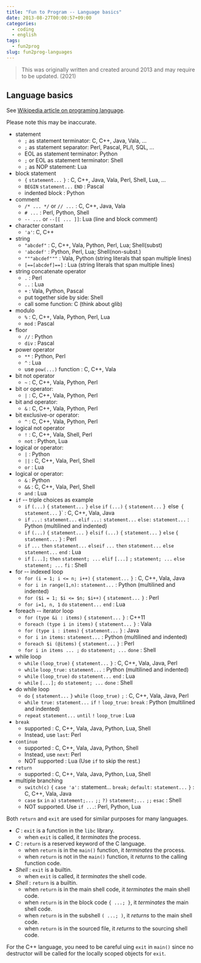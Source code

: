 ```yaml
---
title: "Fun to Program -- Language basics"
date: 2013-08-27T00:00:57+09:00
categories:
  - coding
  - english
tags:
  - fun2prog
slug: fun2prog-languages
---
```


> This was originally written and created around 2013 and may require to be
> updated. (2021)

## Language basics

See [Wikipedia article on programing language](http://en.wikipedia.org/wiki/Comparison_of_programming_languages_(syntax)).

Please note this may be inaccurate.

* statement
    * `;` as statement terminator: C, C++, Java, Vala, ...
    * `;` as statement separator: Perl, Pascal, PL/I, SQL, ...
    * EOL as statement terminator: Python
    * `;` or EOL as statement terminator: Shell
    * `;` as NOP statement: Lua
* block statement
    * `{` `statement...` `}` : C, C++, Java, Vala, Perl, Shell, Lua, ...
    * `BEGIN` `statement...` `END` : Pascal
    * indented block : Python
* comment
    * `/* ... */` or `// ...` : C, C++, Java, Vala
    * `# ...` : Perl, Python, Shell
    * `-- ...` or `--[[ ... ]]`: Lua (line and block comment)
* character constant
    * `'a'`: C, C++
* string
    * `"abcdef"` : C, C++, Vala, Python, Perl, Lua; Shell(subst)
    * `'abcdef'` : Python, Perl, Lua; Shell(non-subst.)
    * `"""abcdef"""` : Vala, Python (string literals that span multiple lines)
    * `[==[abcdef]==]` : Lua (string literals that span multiple lines)
* string concatenate operator
    * `.` : Perl
    * `..` : Lua
    * `+` : Vala, Python, Pascal
    * put together side by side: Shell
    * call some function: C (think about glib)
* modulo
    * `%` : C, C++, Vala, Python, Perl, Lua
    * `mod` : Pascal
* floor
    * `//` : Python
    * `div` : Pascal
* power operator
    * `**` : Python, Perl
    * `^` : Lua
    * use `pow(...)` function : C, C++, Vala
* bit not operator
    * `~` : C, C++, Vala, Python, Perl
* bit or operator:
    * `|` : C, C++, Vala, Python, Perl
* bit and operator:
    * `&` : C, C++, Vala, Python, Perl
* bit exclusive-or operator:
    * `^` : C, C++, Vala, Python, Perl
* logical not operator
    * `!` : C, C++, Vala, Shell, Perl
    * `not` : Python, Lua
* logical or operator:
    * `|` : Python
    * `||` : C, C++, Vala, Perl, Shell
    * `or` : Lua
* logical or operator:
    * `&` : Python
    * `&&` : C, C++, Vala, Perl, Shell
    * `and` : Lua
* `if` -- triple choices as example
    * `if` `(...)` `{` `statement...` `}` `else` `if` `(...)` `{` `statement...` }` `else` `{ `statement...` }` : C, C++, Vala, Java
    * `if` `...:` `statement...` `elif` `...:` `statement...` `else:` `statement...` : Python (multilined and indented)
    * `if` `(...)` `{` `statement...` `}` `elsif` `(...)` `{` `statement...` `}` `else` `{` `statement...` `}` : Perl
    * `if` `...` `then` `statement...` `elseif` `...` `then` `statement...` `else` `statement...` `end` : Lua
    * `if` `[...];` `then` `statement; ...` `elif` `[...]` `;` `statement; ...` `else` `statement; ...` `fi` : Shell
* for -- indexed loop
    * `for (i = 1; i <= n; i++)` `{` `statement...` `}` : C, C++, Vala, Java
    * `for i in range(1,n):` `statement...` : Python (multilined and indented)
    * `for ($i = 1; $i <= $n; $i++)` `{` `statement...` `}` : Perl
    * `for i=1, n, 1` `do` `statement...` `end` : Lua
* foreach -- iterator loop
    * `for (type &i : items)` `{` `statement...` `}` : C++11
    * `foreach (type i in items)` `{` `statement...` `}` : Vala
    * `for (type i : items)` `{` `statement...` `}` : Java
    * `for i in items:` `statement...` : Python (multilined and indented)
    * `foreach $i (@items)` `{` `statement...` `}` : Perl
    * `for i in items ... ;` `do` `statement; ...` `done` : Shell
* while loop
    * `while` `(loop_true)` `{` `statement...` `}` : C, C++, Vala, Java, Perl
    * `while` `loop_true:` `statement...` : Python (multilined and indented)
    * `while` `(loop_true)` `do` `statement...` `end` : Lua
    * `while` `[...];` `do` `statement; ...` `done` : Shell
* do while loop
    * `do` `{` `statement...` `}` `while` `(loop_true)` `;` : C, C++, Vala, Java, Perl
    * `while true:` `statement...` `if` `!` `loop_true:` `break` : Python (multilined and indented)
    * `repeat` `statement...` `until` `!` `loop_true` : Lua
* `break`
    * supported : C, C++, Vala, Java, Python, Lua, Shell
    * Instead, use `last`: Perl
* `continue`
    * supported : C, C++, Vala, Java, Python, Shell
    * Instead, use `next`: Perl
    * NOT supported : Lua (Use `if` to skip the rest.)
* `return`
    * supported : C, C++, Vala, Java, Python, Lua, Shell
* multiple branching
    * `switch(c)` `{` `case 'a':` statement... `break;` `default:` `statement...` `}` : C, C++, Vala, Java
    * `case` `$x` `in` `a)` `statement;...` `;;` `?)` `statement;...` `;;` `esac` : Shell
    * NOT supported.  Use `if ...`: Perl, Python, Lua

Both `return` and `exit` are used for similar purposes for many languages.

* *C* : `exit` is a function in the `libc` library.
    * when `exit` is called, it *terminates* the process.
* *C* : `return` is a reserved keyword of the C language.
    * when `return` is in the `main()` function, it *terminates* the process.
    * when `return` is not in the `main()` function, it *returns* to the calling function code.
* *Shell* : `exit` is a builtin.
    * when `exit` is called, it *terminates* the shell code.
* *Shell* : `return` is a builtin.
    * when `return` is in the main shell code, it *terminates* the main shell code.
    * when `return` is in the block code `{ ...; }`, it *terminates* the main shell code.
    * when `return` is in the subshell `( ...; )`, it *returns* to the main shell code.
    * when `return` is in the sourced file, it *returns* to the sourcing shell code.

For the C++ language, you need to be careful uing `exit` in `main()` since no
destructor will be called for the locally scoped objects for `exit`.

<!-- vim: set sw=2 sts=2 ai si et tw=79 ft=markdown: -->
